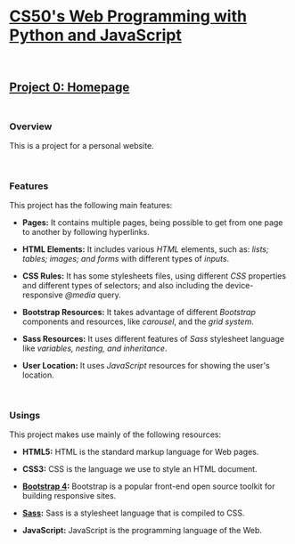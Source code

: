 # [CS50's Web Programming with Python and JavaScript](https://cs50.harvard.edu/web/2018/)<br><br>

## [Project 0: Homepage](https://docs.cs50.net/ocw/web/projects/0/project0.html)<br><br>


### **Overview**<br>

This is a project for a personal website. 

<br>

### **Features**<br>

This project has the following main features:

- **Pages:** It contains multiple pages, being possible to get from one page to another by following hyperlinks.

- **HTML Elements:** It includes various *HTML* elements, such as: *lists; tables; images; and forms* with different types of *inputs*.

- **CSS Rules:** It has some stylesheets files, using different *CSS* properties and different types of selectors; and also including the device-responsive *@media* query.

- **Bootstrap Resources:** It takes advantage of different *Bootstrap* components and resources, like *carousel*, and the *grid system*.

- **Sass Resources:** It uses different features of *Sass* stylesheet language like *variables, nesting, and inheritance*.

- **User Location:** It uses  *JavaScript* resources for showing the user's location.

<br>

### **Usings**<br>

This project makes use mainly of the following resources:

- **HTML5:** HTML is the standard markup language for Web pages.

- **CSS3:** CSS is the language we use to style an HTML document.

- **[Bootstrap 4](https://getbootstrap.com/docs/4.0/getting-started/introduction/):** Bootstrap is a popular front-end open source toolkit for building responsive sites.

- **[Sass](https://sass-lang.com/):** Sass is a stylesheet language that is compiled to CSS.

- **JavaScript:** JavaScript is the programming language of the Web.



